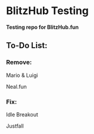 # **BlitzHub Testing**
**Testing repo for BlitzHub.fun**
## **To-Do List:**
### Remove: 

Mario & Luigi

Neal.fun

### Fix:

Idle Breakout

Justfall
